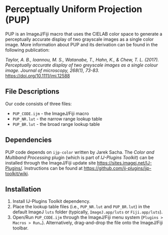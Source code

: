 # Perceptually Uniform Projection (PUP)

PUP is an ImageJ/Fiji macro that uses the CIELAB color space to generate a perceptually accurate display of two grayscale images as a single color image. More information about PUP and its derivation can be found in the following publication:

*Taylor, A. B., Ioannou, M. S., Watanabe, T., Hahn, K., & Chew, T. L. (2017). Perceptually accurate display of two greyscale images as a single colour image. Journal of microscopy, 268(1), 73-83.* <https://doi.org/10.1111/jmi.12588>

## File Descriptions

Our code consists of three files:

* `PUP_CODE.ijm` - the ImageJ/Fiji macro
* `PUP_NR.lut` - the narrow range lookup table
* `PUP_BR.lut` - the broad range lookup table

## Dependencies

PUP code depends on `ijp-color` written by Jarek Sacha. The *Color and Multiband Processing* plugin (which is part of *IJ-Plugins Toolkit*) can be installed through the ImageJ/Fiji update site <https://sites.imagej.net/IJ-Plugins/>. Instructions can be found at <https://github.com/ij-plugins/ijp-toolkit/wiki>.

## Installation

1. Install IJ-Plugins Toolkit dependency.
2. Place the lookup table files (i.e., `PUP_NR.lut` and `PUP_BR.lut`) in the default ImageJ `luts` folder (typically, `ImageJ.app/luts` or `Fiji.app/luts`).
3. Open/Run `PUP_CODE.ijm` through the ImageJ/Fiji menu system (`Plugins > Macros > Run…`).  Alternatively, drag-and-drop the file onto the ImageJ/Fiji toolbar.
